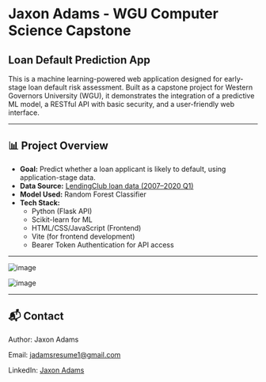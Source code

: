 # Jaxon Adams - WGU Computer Science Capstone

## Loan Default Prediction App

This is a machine learning-powered web application designed for early-stage loan default risk assessment. Built as a capstone project for Western Governors University (WGU), it demonstrates the integration of a predictive ML model, a RESTful API with basic security, and a user-friendly web interface.

-----

## 📊 Project Overview

- **Goal:** Predict whether a loan applicant is likely to default, using application-stage data.
- **Data Source:** [LendingClub loan data (2007–2020 Q1)](https://www.kaggle.com/datasets/ethon0426/lending-club-20072020q1)
- **Model Used:** Random Forest Classifier
- **Tech Stack:**
  - Python (Flask API)
  - Scikit-learn for ML
  - HTML/CSS/JavaScript (Frontend)
  - Vite (for frontend development)
  - Bearer Token Authentication for API access

-----

![image](https://github.com/user-attachments/assets/a2fabdd2-9aab-494e-b033-535af5cbeddd)

![image](https://github.com/user-attachments/assets/fd54f239-d7cf-4090-a4a0-00e84e8cebf4)



-----

## 📬 Contact

Author: Jaxon Adams

Email: [jadamsresume1@gmail.com](mailto:jadamsresume1@gmail.com)

LinkedIn: [Jaxon Adams](https://www.linkedin.com/in/jaxon-adams-ba5743229/)
